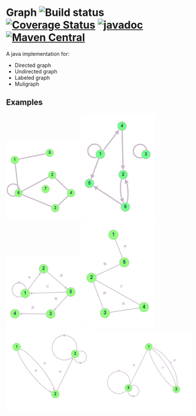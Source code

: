 
# Graph ![Build status](https://github.com/AlessandroPaparella/graph/actions/workflows/maven.yml/badge.svg) [![Coverage Status](https://coveralls.io/repos/github/AlessandroPaparella/graph/badge.svg?branch=master)](https://coveralls.io/github/AlessandroPaparella/graph?branch=master) [![javadoc](https://javadoc.io/badge2/io.github.alessandropaparella/graph/javadoc.svg)](https://javadoc.io/doc/io.github.alessandropaparella/graph) [![Maven Central](https://img.shields.io/maven-central/v/io.github.alessandropaparella/graph.svg?label=Maven%20Central)](https://search.maven.org/search?q=g:%22io.github.alessandropaparella%22%20AND%20a:%22graph%22)
A java implementation for:
- Directed graph
- Undirected graph
- Labeled graph
- Muligraph

## Examples
  
<div float="left">
  <img src="./img/generic_undir.png" width="200" title="Undirected graph" vertical-align="top"/>
  <img src="./img/generic_dir.png" width="200" title="Directed graph" vertical-align="top"/> 
  <img src="./img/labeled_dir.png" width="200" title="Directed labeled graph"/>
  <img src="./img/labeled_undir.png" width="200" title="Undirected labeled graph"/>
  <img src="./img/multigraph_dir.png" width="250" title="Directed multigraph"/>
  <img src="./img/multigraph_undir.png" width="250" title="Undirected multigraph"/>
</div>

